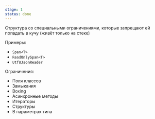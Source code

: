 ```yaml
---
stage: 1
status: done
---
```

Структура со специальными ограничениями, которые запрещают ей попадать в кучу (живёт только на стеке)

Примеры:

- `Span<T>`
- `ReadOnlySpan<T>`
- `Utf8JsonReader`

Ограничения:

- Поля классов
- Замыкания
- Boxing
- Асинхронные методы
- Итераторы
- Структуры
- В параметрах типа